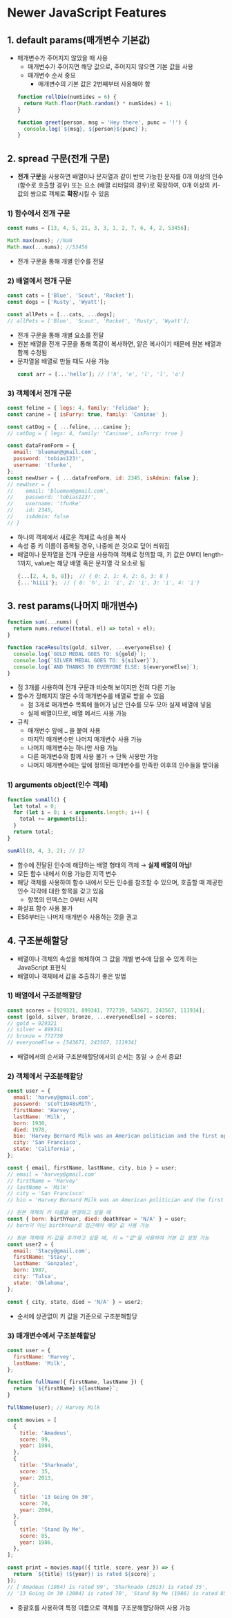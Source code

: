 # Newer JavaScript Features

## 1. default params(매개변수 기본값)

- 매개변수가 주어지지 않았을 때 사용
  - 매개변수가 주어지면 해당 값으로, 주어지지 않으면 기본 값을 사용
  - 매개변수 순서 중요
    - 매개변수의 기본 값은 2번째부터 사용해야 함
  ```jsx
  function rollDie(numSides = 6) {
    return Math.floor(Math.random() * numSides) + 1;
  }

  function greet(person, msg = 'Hey there', punc = '!') {
    console.log(`${msg}, ${person}${punc}`);
  }
  ```

## 2. spread 구문(전개 구문)

- **전개 구문**을 사용하면 배열이나 문자열과 같이 반복 가능한 문자를 0개 이상의 인수 (함수로 호출할 경우) 또는 요소 (배열 리터럴의 경우)로 확장하여, 0개 이상의 키-값의 쌍으로 객체로 **확장**시킬 수 있음

### 1) 함수에서 전개 구문

```jsx
const nums = [13, 4, 5, 21, 3, 3, 1, 2, 7, 6, 4, 2, 53456];

Math.max(nums); //NaN
Math.max(...nums); //53456
```

- 전개 구문을 통해 개별 인수를 전달

### 2) 배열에서 전개 구문

```jsx
const cats = ['Blue', 'Scout', 'Rocket'];
const dogs = ['Rusty', 'Wyatt'];

const allPets = [...cats, ...dogs];
// allPets = ['Blue', 'Scout', 'Rocket', 'Rusty', 'Wyatt'];
```

- 전개 구문을 통해 개별 요소를 전달
- 원본 배열을 전개 구문을 통해 똑같이 복사하면, 얕은 복사이기 때문에 원본 배열과 함께 수정됨
- 문자열을 배열로 만들 때도 사용 가능
  ```jsx
  const arr = [...'hello']; // ['h', 'e', 'l', 'l', 'o']
  ```

### 3) 객체에서 전개 구문

```jsx
const feline = { legs: 4, family: 'Felidae' };
const canine = { isFurry: true, family: 'Caninae' };

const catDog = { ...feline, ...canine };
// catDog = { legs: 4, family: 'Caninae', isFurry: true }

const dataFromForm = {
  email: 'blueman@gmail.com',
  password: 'tobias123!',
  username: 'tfunke',
};
const newUser = { ...dataFromForm, id: 2345, isAdmin: false };
// newUser = {
//    email: 'blueman@gmail.com',
//    password: 'tobias123!',
//    username: 'tfunke'
//    id: 2345,
//    isAdmin: false
// }
```

- 하나의 객체에서 새로운 객체로 속성을 복사
- 속성 중 키 이름이 중복될 경우, 나중에 쓴 것으로 덮어 씌워짐
- 배열이나 문자열을 전개 구문을 사용하여 객체로 정의할 때, 키 값은 0부터 length-1까지, value는 해당 배열 혹은 문자열 각 요소로 됨
  ```jsx
  {...[2, 4, 6, 8]};  // { 0: 2, 1: 4, 2: 6, 3: 8 }
  {...'hiiii'};  // { 0: 'h', 1: 'i', 2: 'i', 3: 'i', 4: 'i'}
  ```

## 3. rest params(나머지 매개변수)

```jsx
function sum(...nums) {
  return nums.reduce((total, el) => total + el);
}

function raceResults(gold, silver, ...everyoneElse) {
  console.log(`GOLD MEDAL GOES TO: ${gold}`);
  console.log(`SILVER MEDAL GOES TO: ${silver}`);
  console.log(`AND THANKS TO EVERYONE ELSE: ${everyoneElse}`);
}
```

- 점 3개를 사용하여 전개 구문과 비슷해 보이지만 전혀 다른 기능
- 함수가 정해지지 않은 수의 매개변수를 배열로 받을 수 있음
  - 점 3개로 매개변수 목록에 들어가 남은 인수를 모두 모아 실제 배열에 넣음
  - 실제 배열이므로, 배열 메서드 사용 가능
- 규칙
  - 매개변수 앞에 `…` 을 붙여 사용
  - 마지막 매개변수만 나머지 매개변수 사용 가능
  - 나머지 매개변수는 하나만 사용 가능
  - 다른 매개변수와 함께 사용 불가 → 단독 사용만 가능
  - 나머지 매개변수에는 앞에 정의된 매개변수를 만족한 이후의 인수들을 받아옴

### 1) arguments object(인수 객체)

```jsx
function sumAll() {
  let total = 0;
  for (let i = 0; i < arguments.length; i++) {
    total += arguments[i];
  }
  return total;
}

sumAll(8, 4, 3, 2); // 17
```

- 함수에 전달된 인수에 해당하는 배열 형태의 객체 → **실제 배열이 아님!**
- 모든 함수 내에서 이용 가능한 지역 변수
- 해당 객체를 사용하여 함수 내에서 모든 인수를 참조할 수 있으며, 호출할 때 제공한 인수 각각에 대한 항목을 갖고 있음
  - 항목의 인덱스는 0부터 시작
- 화살표 함수 사용 불가
- ES6부터는 나머지 매개변수 사용하는 것을 권고

## 4. 구조분해할당

- 배열이나 객체의 속성을 해체하여 그 값을 개별 변수에 담을 수 있게 하는 JavaScript 표현식
- 배열이나 객체에서 값을 추출하기 좋은 방법

### 1) 배열에서 구조분해할당

```jsx
const scores = [929321, 899341, 772739, 543671, 243567, 111934];
const [gold, silver, bronze, ...everyoneElse] = scores;
// gold = 929321
// silver = 899341
// bronze = 772739
// everyoneElse = [543671, 243567, 111934]
```

- 배열에서의 순서와 구조분해할당에서의 순서는 동일 → 순서 중요!

### 2) 객체에서 구조분해할당

```jsx
const user = {
  email: 'harvey@gmail.com',
  password: 'sCoTt1948sMiTh',
  firstName: 'Harvey',
  lastName: 'Milk',
  born: 1930,
  died: 1978,
  bio: 'Harvey Bernard Milk was an American politician and the first openly gay elected official in the history of California, where he was elected to the San Francisco Board of Supervisors',
  city: 'San Francisco',
  state: 'California',
};

const { email, firstName, lastName, city, bio } = user;
// email = 'harvey@gmail.com'
// firstName = 'Harvey'
// lastName = 'Milk'
// city = 'San Francisco'
// bio = 'Harvey Bernard Milk was an American politician and the first openly gay elected official in the history of California, where he was elected to the San Francisco Board of Supervisors'

// 원본 객체의 키 이름을 변경하고 싶을 때
const { born: birthYear, died: deathYear = 'N/A' } = user;
// born이 아닌 birthYear로 접근해야 해당 값 사용 가능

// 원본 객체에 키-값을 추가하고 싶을 때, 키 = "값"을 사용하여 기본 값 설정 가능
const user2 = {
  email: 'Stacy@gmail.com',
  firstName: 'Stacy',
  lastName: 'Gonzalez',
  born: 1987,
  city: 'Tulsa',
  state: 'Oklahoma',
};

const { city, state, died = 'N/A' } = user2;
```

- 순서에 상관없이 키 값을 기준으로 구조분해할당

### 3) 매개변수에서 구조분해할당

```jsx
const user = {
  firstName: 'Harvey',
  lastName: 'Milk',
};

function fullName({ firstName, lastName }) {
  return `${firstName} ${lastName}`;
}

fullName(user); // Harvey Milk

const movies = [
  {
    title: 'Amadeus',
    score: 99,
    year: 1984,
  },
  {
    title: 'Sharknado',
    score: 35,
    year: 2013,
  },
  {
    title: '13 Going On 30',
    score: 70,
    year: 2004,
  },
  {
    title: 'Stand By Me',
    score: 85,
    year: 1986,
  },
];

const print = movies.map(({ title, score, year }) => {
  return `${title} (${year}) is rated ${score}`;
});
// ['Amadeus (1984) is rated 99', 'Sharknado (2013) is rated 35',
// '13 Going On 30 (2004) is rated 70', 'Stand By Me (1986) is rated 85']
```

- 중괄호를 사용하여 특정 이름으로 객체를 구조분해할당하여 사용 가능
